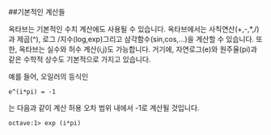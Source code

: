 ##기본적인 계산들


  옥타브는 기본적인 수치 계산에도 사용될 수 있습니다. 옥타브에서는 사칙연산(+,-,*,/)과 제곱(^), 로그 /지수(log,exp)그리고 삼각함수(sin,cos,...)을 계산할 수 있습니다. 또한, 옥타브는 실수와 허수 계산(i,j)도 가능합니다. 거기에, 자연로그(e)와 원주율(pi)과 같은 수학적 상수도 기본적으로 가지고 있습니다.

  예를 들어, 오일러의 등식인

 	e^(i*pi) = -1

  는 다음과 같이 계산 허용 오차 범위 내에서 -1로 계산될 것입니다.

  	octave:1> exp (i*pi)
